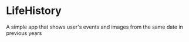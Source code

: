 LifeHistory
===========
A simple app that shows user's events and images from the same date in previous years
